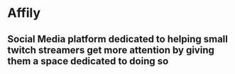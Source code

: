 # Affily

## Social Media platform dedicated to helping small twitch streamers get more attention by giving them a space dedicated to doing so

<p>
  <img <src=https://img.shields.io/website?down_color=red&down_message=down&up_color=green&up_message=up&url=https%3A%2F%2Fstatuspage.freshping.io%2F57497-Affily%2Fcheck%2F687402>
  
</p>
